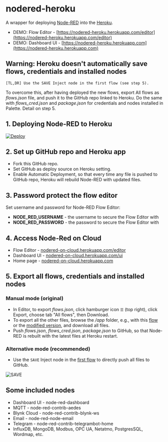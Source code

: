 # nodered-heroku
A wrapper for deploying [Node-RED](http://nodered.org) into the [Heroku](https://www.heroku.com).
* DEMO: Flow Editor - [https://nodered-heroku.herokuapp.com/editor](https://nodered-heroku.herokuapp.com/editor)
* DEMO: Dashboard UI - [https://nodered-heroku.herokuapp.com](https://nodered-heroku.herokuapp.com)


## Warning: Heroku doesn't automatically save flows, credentials and installed nodes
```
[TL,DR] Use the SAVE Inject node in the first flow (see step 5).
```
To overcome this, after having deployed the new flows, export All flows as *flows.json* file, and push it to the GitHub repo linked to Heroku. Do the same with *flows_cred.json* and *package.json* for credentials and nodes installed in Palette. Detail on step 5.

## 1. Deploying Node-RED to Heroku 
[![Deploy](https://www.herokucdn.com/deploy/button.png)](https://heroku.com/deploy?template=https://github.com/dhurren/nodered-heroku)

## 2. Set up GitHub repo and Heroku app
* Fork this GitHub repo.
* Set GitHub as deploy source on Heroku setting. 
* Enable Automatic Deployment, so that every time any file is pushed to GitHub repo, Heroku will rebuild Node-RED with updated files.

## 3. Password protect the flow editor
Set username and password for Node-RED Flow Editor:
* **NODE_RED_USERNAME** - the username to secure the Flow Editor with
* **NODE_RED_PASSWORD** - the password to secure the Flow Editor with

## 4. Access Node-Red on Cloud
* Flow Editor - [nodered-on-cloud.herokuapp.com/editor](https://nodered-on-cloud.herokuapp.com/editor)
* Dashboard UI - [nodered-on-cloud.herokuapp.com/ui](https://nodered-on-cloud.herokuapp.com/ui)
* Home page - [nodered-on-cloud.herokuapp.com](https://nodered-on-cloud.herokuapp.com)

## 5. Export all flows, credentials and installed nodes
### Manual mode (original)
* In Editor, to export *flows.json*, click hamburger icon `☰` (top right), click Export, choose tab "All flows", then Download.
* To export all the other files, browse the <i>/app</i> folder, e.g., with this [flow](https://flows.nodered.org/flow/44bc7ad491aacb4253dd8a5f757b5407) or the [modified version](utils/file-explorer-flow.json), and download all files.
* Push *flows.json*, *flows_cred.json*, *package.json* to GitHub, so that Node-RED is rebuilt with the latest files at Heroku restart.
### Alternative mode (recommended)
* Use the `SAVE` Inject node in the [first flow](utils/save-all-changes-flow.json) to directly push all files to GitHub.

![SAVE](public/images/save-button.png)

## Some included nodes
* Dashboard UI - node-red-dashboard
* MQTT - node-red-contrib-aedes
* Blynk Cloud - node-red-contrib-blynk-ws
* Email - node-red-node-email
* Telegram - node-red-contrib-telegrambot-home
* InfluxDB, MongoDB, Modbus, OPC UA, Netatmo, PostgresSQL, Wordmap, etc. 
